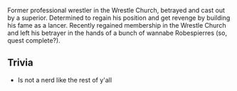 Former professional wrestler in the Wrestle Church, betrayed and cast out by a superior. Determined to regain his position and get revenge by building his fame as a lancer. Recently regained membership in the Wrestle Church and left his betrayer in the hands of a bunch of wannabe Robespierres (so, quest complete?).

## Trivia

* Is not a nerd like the rest of y'all